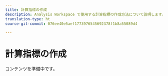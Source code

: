 ```yaml
---
title: 計算指標の作成
description: Analysis Workspace で使用する計算指標の作成方法について説明します。
translation-type: ht
source-git-commit: 076ee40e5aef1773976545692378f1b8a55089d4

---
```



# 計算指標の作成

コンテンツを準備中です。
